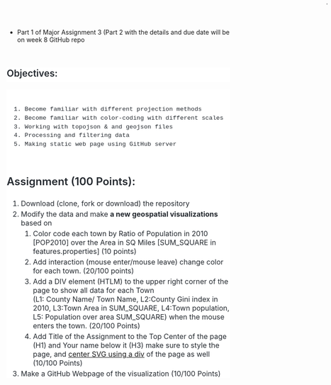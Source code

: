 - Part 1 of Major Assignment 3 (Part 2 with the details and due date will be on week 8 GitHub repo
<br>

<h2 style="box-sizing: border-box; margin-top: 24px; margin-bottom: 16px; font-size: 1.5em; font-weight: 600; line-height: 1.25; padding-bottom: 0.3em; color: #24292f; font-family: -apple-system, system-ui, 'Segoe UI', Helvetica, Arial, sans-serif, 'Apple Color Emoji', 'Segoe UI Emoji'; background-color: #ffffff;"><a id="user-content-objectives" class="anchor" aria-hidden="true" href="https://github.com/umassdgithub/week-6-Activity#objectives" style="box-sizing: border-box; color: var(--color-accent-fg); text-decoration-line: none; float: left; padding-right: 4px; margin-left: -20px; line-height: 1;"><br /><br />&nbsp;</a>Objectives:</h2>
<div class="snippet-clipboard-content position-relative overflow-auto" style="box-sizing: border-box; color: #24292f; font-family: -apple-system, system-ui, 'Segoe UI', Helvetica, Arial, sans-serif, 'Apple Color Emoji', 'Segoe UI Emoji'; font-size: 16px; background-color: #ffffff; overflow: auto;">
<pre style="box-sizing: border-box; font-family: ui-monospace, SFMono-Regular, 'SF Mono', Menlo, Consolas, 'Liberation Mono', monospace; font-size: 13.6px; margin-top: 0px; margin-bottom: 16px; overflow-wrap: normal; padding: 16px; overflow: auto; line-height: 1.45; border-radius: 6px;">
<code style="box-sizing: border-box; font-family: ui-monospace, SFMono-Regular, 'SF Mono', Menlo, Consolas, 'Liberation Mono', monospace; font-size: 13.6px; padding: 0px; margin: 0px; border-radius: 6px; word-break: normal; white-space: pre; border-width: 0px; display: inline; overflow: visible; line-height: inherit; overflow-wrap: normal;">
1. Become familiar with different projection methods
2. Become familiar with color-coding with different scales
3. Working with topojson &amp; and geojson files
4. Processing and filtering data
5. Making static web page using GitHub server
</code>
</pre>



<div class="zeroclipboard-container position-absolute right-0 top-0" style="box-sizing: border-box; display: block; animation: 200ms ease 0s 1 normal both running fade-in; position: absolute; top: 0px; right: 0px;"><clipboard-copy aria-label="Copy" class="ClipboardButton btn js-clipboard-copy m-2 p-0 tooltipped-no-delay" data-copy-feedback="Copied!" data-tooltip-direction="w" value="1. Become familiar with different projection methods2. Become familiar with color-coding with different scales3. Working with topojson &amp; and geojson files4. Processing and filtering data5. Making static web page using GitHub server" role="button" style="box-sizing: border-box; position: relative; display: inline-block; font-size: 14px; font-weight: 500; line-height: 20px; white-space: nowrap; vertical-align: middle; cursor: pointer; user-select: none; border-width: 1px; border-style: solid; border-radius: 6px; appearance: none;  transition: color 0.2s cubic-bezier(0.3, 0, 0.5, 1) 0s, background-color 0s ease 0s, border-color 0s ease 0s; padding: 0px; margin: 8px;" tabindex="0"></clipboard-copy>
</div>
<h2 style="box-sizing: border-box; margin-top: 24px; margin-bottom: 16px; font-size: 1.5em; font-weight: 600; line-height: 1.25; padding-bottom: 0.3em; color: #24292f; font-family: -apple-system, system-ui, 'Segoe UI', Helvetica, Arial, sans-serif, 'Apple Color Emoji', 'Segoe UI Emoji'; background-color: #ffffff;"><a id="user-content-activity" class="anchor" aria-hidden="true" href="https://github.com/umassdgithub/week-6-Activity#activity" style="box-sizing: border-box; text-decoration-line: none; float: left; padding-right: 4px; margin-left: -20px; line-height: 1;"></a>Assignment (100 Points):</h2>
<ol style="box-sizing: border-box; padding-left: 2em; margin-top: 0px; color: #24292f; font-family: -apple-system, system-ui, 'Segoe UI', Helvetica, Arial, sans-serif, 'Apple Color Emoji', 'Segoe UI Emoji'; font-size: 16px; background-color: #ffffff; margin-bottom: 0px;">
<li style="box-sizing: border-box;">
Download (clone, fork or download) the repository</li>
<li style="box-sizing: border-box; margin-top: 0.25em;">Modify the data and make <strong>a new geospatial visualizations</strong> based on
<ol>
<li style="box-sizing: border-box; margin-top: 0.25em;">Color code each town by Ratio of Population in 2010 [POP2010] over the Area in SQ Miles [SUM_SQUARE in features.properties] (10 points)</li>
<li style="box-sizing: border-box; margin-top: 0.25em;">Add interaction (mouse enter/mouse leave) change color for each town. (20/100 points)</li>
<li style="box-sizing: border-box; margin-top: 0.25em;">Add a DIV element (HTLM) to the upper right corner of the page to show all data for each Town<br>
(L1: County Name/ Town Name, L2:County Gini index in 2010, L3:Town Area in SUM_SQUARE, L4:Town population, L5: Population over area SUM_SQUARE) when the mouse enters the town. (20/100 Points)&nbsp;</li>
<li style="box-sizing: border-box; margin-top: 0.25em;">Add Title of the Assignment to the Top Center of the page (H1) and Your name below it (H3) make sure to style the page, and <a href="https://www.w3schools.com/css/css_align.asp">center SVG using a div</a> of the page as well (10/100 Points)</li>
</ol>
<li style="box-sizing: border-box; margin-top: 0.25em;">Make a GitHub Webpage of the visualization (10/100 Points)</li>
</ol></div>



